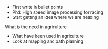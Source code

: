 - First write in bullet points
- Phd: High speed image processing for racing
- Start getting an idea where we are heading

What is the need in agriculture
- What have been used in agriculture
- Look at mapping and path planning


